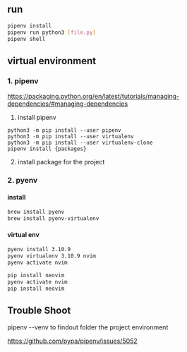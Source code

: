 ## run

```bash
pipenv install
pipenv run python3 [file.py]
pipenv shell
```

## virtual environment

### 1. pipenv

https://packaging.python.org/en/latest/tutorials/managing-dependencies/#managing-dependencies

1. install pipenv

```python3
python3 -m pip install --user pipenv
python3 -m pip install --user virtualenv
python3 -m pip install --user virtualenv-clone
pipenv install {packages}
```

2. install package for the project

### 2. pyenv

#### install

```bash
brew install pyenv
brew install pyenv-virtualenv
```

#### virtual env

```bash
pyenv install 3.10.9
pyenv virtualenv 3.10.9 nvim
pyenv activate nvim

pip install neovim
pyenv activate nvim
pip install neovim
```

## Trouble Shoot

pipenv --venv
to findout folder the project environment

https://github.com/pypa/pipenv/issues/5052
